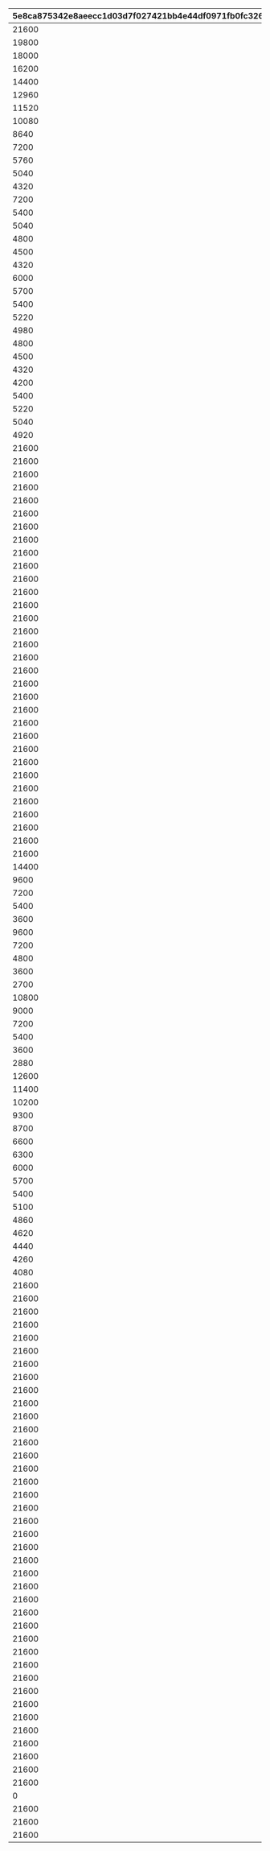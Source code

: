 |5e8ca875342e8aeecc1d03d7f027421bb4e44df0971fb0fc326bed8179810e2c|dbac1245338d84826972ff85972f3a06307a2db6e6449bd5f1f167cbda9e78c6|1f444120f2cdccd5f568e446096d6fc319459a0a328c5029007015b6654253ce|2898deecb631339befe1e3aa31bdf5a3eecc913a3fcf7563170bec864e2c99e5|bde81d79a4a6c29dc7326d9fab17e11ecee76f5ba705e3791c88c357e9d6b1d6|43df1d24d8f0da43fb00eec857ab6075a6ed957065a09eee813248fef57b7029|6b734e6f3337bd36bb774a2f185d901b0324060248b0ce7aaddb108cf880d74f|42be14b9798159ac43c4338a837a438d54aeec2d520d7473f71c9998d44c92dc|ac32a9a29dd47ec70bc0944db21e80b66977dfc9e8a93ab55b43be73e8e9fe86|
| --- | --- | --- | --- | --- | --- | --- | --- | --- |
|21600|1|1||23001|2|2|1||
|19800|1|1||23001|3|2|2||
|18000|1|1||23001|3|2|3||
|16200|1|1||23001|3|2|4||
|14400|1|1||23001|4|2|5||
|12960|1|1||23001|4|2|6||
|11520|1|1||23001|5|2|7||
|10080|1|1||23001|6|2|8||
|8640|1|1||23001|7|2|9||
|7200|1|1||23001|8|2|10||
|5760|1|1||23001|10|2|11||
|5040|1|1||23001|12|2|12||
|4320|1|1||23001|14|2|13||
|7200|2|1||23001|16|2|14||
|5400|2|1||23001|18|2|15||
|5040|2|1||23001|18|2|16||
|4800|2|1||23001|18|2|17||
|4500|2|1||23001|20|2|18||
|4320|2|1||23001|20|2|19||
|6000|3|1||23001|24|2|20||
|5700|3|1||23001|48|2|21||
|5400|3|1||23001|48|2|22||
|5220|3|1||23001|51|2|23||
|4980|3|1||23001|54|2|24||
|4800|3|1||23001|54|2|25||
|4500|3|1||23001|60|2|26||
|4320|3|1||23001|60|2|27||
|4200|3|1||23001|63|2|28||
|5400|4|1||23001|64|2|29||
|5220|4|1||23001|68|2|30||
|5040|4|1||23001|72|2|31||
|4920|4|1||23001|72|2|32||
|21600|20|2||93001|80|6|1||
|21600|24|2||93001|96|6|2||
|21600|28|2||93001|112|6|3||
|21600|30|2||93001|120|6|4||
|21600|32|2||93001|128|6|5||
|21600|34|2||93001|136|6|6||
|21600|36|2||93001|144|6|7||
|21600|38|2||93001|152|6|8||
|21600|40|2||93001|160|6|9||
|21600|42|2||93001|168|6|10||
|21600|44|2||93001|176|6|11||
|21600|46|2||93001|184|6|12||
|21600|48|2||93001|192|6|13||
|21600|50|2||93001|200|6|14||
|21600|52|2||93001|208|6|15||
|21600|54|2||93001|216|6|16||
|21600|56|2||93001|224|6|17||
|21600|58|2||93001|232|6|18||
|21600|60|2||93001|240|6|19||
|21600|62|2||93001|248|6|20||
|21600|64|2||93001|256|6|21||
|21600|66|2||93001|264|6|22||
|21600|68|2||93001|272|6|23||
|21600|70|2||93001|280|6|24||
|21600|72|2||93001|288|6|25||
|21600|74|2||93001|296|6|26||
|21600|76|2||93001|304|6|27||
|21600|78|2||93001|312|6|28||
|21600|80|2||93001|320|6|29||
|21600|82|2||93001|328|6|30||
|21600|84|2||93001|336|6|31||
|21600|85|2||93001|340|6|32||
|14400|1|3||20001|3|2|1||
|9600|1|3||20001|5|2|2||
|7200|1|3||20001|7|2|3||
|5400|1|3||20001|10|2|4||
|3600|1|3||20001|15|2|5||
|9600|1|3||20002|6|2|6||
|7200|1|3||20002|8|2|7||
|4800|1|3||20002|12|2|8||
|3600|1|3||20002|16|2|9||
|2700|1|3||20002|20|2|10||
|10800|1|3||20003|6|2|11||
|9000|1|3||20003|8|2|12||
|7200|1|3||20003|12|2|13||
|5400|1|3||20003|16|2|14||
|3600|1|3||20003|20|2|15||
|2880|1|3||20003|30|2|16||
|12600|1|3||20004|7|2|17||
|11400|1|3||20004|8|2|18||
|10200|1|3||20004|9|2|19||
|9300|1|3||20004|10|2|20||
|8700|1|3||20004|10|2|21||
|6600|1|3||20004|13|2|22||
|6300|1|3||20004|14|2|23||
|6000|1|3||20004|15|2|24||
|5700|1|3||20004|15|2|25||
|5400|1|3||20004|16|2|26||
|5100|1|3||20004|17|2|27||
|4860|1|3||20004|18|2|28||
|4620|1|3||20004|19|2|29||
|4440|1|3||20004|20|2|30||
|4260|1|3||20004|21|2|31||
|4080|1|3||20004|22|2|32||
|21600|3000|4||94002|12000|12|1||
|21600|4500|4||94002|18000|12|2||
|21600|6000|4||94002|24000|12|3||
|21600|7500|4||94002|30000|12|4||
|21600|10500|4||94002|42000|12|5||
|21600|13500|4||94002|54000|12|6||
|21600|16500|4||94002|66000|12|7||
|21600|21000|4||94002|84000|12|8||
|21600|25500|4||94002|102000|12|9||
|21600|30000|4||94002|120000|12|10||
|21600|36000|4||94002|144000|12|11||
|21600|42000|4||94002|168000|12|12||
|21600|48000|4||94002|192000|12|13||
|21600|55500|4||94002|222000|12|14||
|21600|63000|4||94002|252000|12|15||
|21600|70500|4||94002|282000|12|16||
|21600|79500|4||94002|318000|12|17||
|21600|88500|4||94002|354000|12|18||
|21600|97500|4||94002|390000|12|19||
|21600|108000|4||94002|432000|12|20||
|21600|118500|4||94002|474000|12|21||
|21600|129000|4||94002|516000|12|22||
|21600|140500|4||94002|562000|12|23||
|21600|150000|4||94002|600000|12|24||
|21600|160500|4||94002|642000|12|25||
|21600|171000|4||94002|684000|12|26||
|21600|181500|4||94002|726000|12|27||
|21600|192000|4||94002|768000|12|28||
|21600|202500|4||94002|810000|12|29||
|21600|213000|4||94002|852000|12|30||
|21600|223500|4||94002|894000|12|31||
|21600|230000|4||94002|920000|12|32||
|21600|12|5||93001|48|6|1||
|21600|12|6||93001|48|6|1||
|21600|12|7||93001|48|6|1||
|21600|12|8||93001|48|6|1||
|21600|12|11||93001|48|6|1||
|21600|12|12||93001|48|6|1||
|21600|12|19||93001|48|6|1||
|0|1|23|14999999999|0|0|0|0|4999999999|
|21600|12|25||93001|48|6|1||
|21600|12|28||93001|48|6|1||
|21600|12|30||93001|48|6|1||